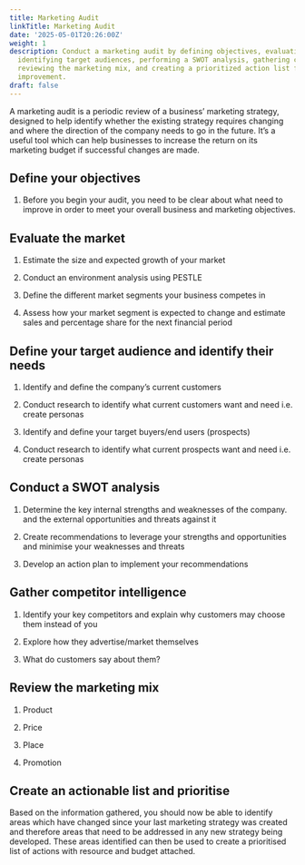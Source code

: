 ```yaml
---
title: Marketing Audit
linkTitle: Marketing Audit
date: '2025-05-01T20:26:00Z'
weight: 1
description: Conduct a marketing audit by defining objectives, evaluating the market,
  identifying target audiences, performing a SWOT analysis, gathering competitor intelligence,
  reviewing the marketing mix, and creating a prioritized action list for strategy
  improvement.
draft: false
---
```



A marketing audit is a periodic review of a business’ marketing strategy, designed to help identify whether the existing strategy requires changing and where the direction of the company needs to go in the future. It’s a useful tool which can help businesses to increase the return on its marketing budget if successful changes are made.

## Define your objectives

1. Before you begin your audit, you need to be clear about what need to improve in order to meet your overall business and marketing objectives.

## Evaluate the market

1. Estimate the size and expected growth of your market

1. Conduct an environment analysis using PESTLE

1. Define the different market segments your business competes in

1. Assess how your market segment is expected to change and estimate sales and percentage share for the next financial period

## Define your target audience and identify their needs

1. Identify and define the company’s current customers

1. Conduct research to identify what current customers want and need i.e. create personas

1. Identify and define your target buyers/end users (prospects)

1. Conduct research to identify what current prospects want and need i.e. create personas

## Conduct a SWOT analysis

1. Determine the key internal strengths and weaknesses of the company. and the external opportunities and threats against it

1. Create recommendations to leverage your strengths and opportunities and minimise your weaknesses and threats

1. Develop an action plan to implement your recommendations

## Gather competitor intelligence

1. Identify your key competitors and explain why customers may choose them instead of you

1. Explore how they advertise/market themselves

1. What do customers say about them?

## Review the marketing mix

1. Product

1. Price

1. Place

1. Promotion

## Create an actionable list and prioritise

Based on the information gathered, you should now be able to identify areas which have changed since your last marketing strategy was created and therefore areas that need to be addressed in any new strategy being developed. These areas identified can then be used to create a prioritised list of actions with resource and budget attached.